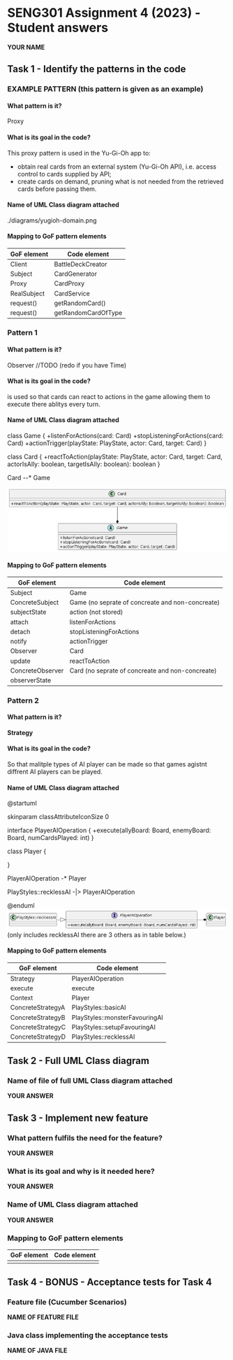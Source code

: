 # SENG301 Assignment 4 (2023) - Student answers

**YOUR NAME**

## Task 1 - Identify the patterns in the code

### EXAMPLE PATTERN (this pattern is given as an example)

#### What pattern is it?

Proxy

#### What is its goal in the code?

This proxy pattern is used in the Yu-Gi-Oh app to:

- obtain real cards from an external system (Yu-Gi-Oh API), i.e. access control to cards supplied by API;
- create cards on demand, pruning what is not needed from the retrieved cards before passing them.

#### Name of UML Class diagram attached

./diagrams/yugioh-domain.png

#### Mapping to GoF pattern elements

| GoF element | Code element        |
| ----------- | ------------------- |
| Client      | BattleDeckCreator   |
| Subject     | CardGenerator       |
| Proxy       | CardProxy           |
| RealSubject | CardService         |
| request()   | getRandomCard()     |
| request()   | getRandomCardOfType |

### Pattern 1

#### What pattern is it?

Observer
//TODO (redo if you have Time)
#### What is its goal in the code?

is used so that cards can react to actions in the game allowing them to execute there ablitys every turn.

#### Name of UML Class diagram attached 
class Game {
+listenForActions(card: Card)
+stopListeningForActions(card: Card)
+actionTrigger(playState: PlayState, actor: Card, target: Card)
}

class Card {
+reactToAction(playState: PlayState, actor: Card, target: Card, actorIsAlly: boolean, targetIsAlly: boolean): boolean
}

Card --* Game

![observer patten diagram](diagrams/observer.png)

#### Mapping to GoF pattern elements

| GoF element       | Code element                                        |
| ----------------- |-----------------------------------------------------|
| Subject           | Game                                                |
| ConcreteSubject   | Game	(no seprate of concreate and non-concreate)    | 
 |subjectState | action (not stored)                                 |
| attach | listenForActions                                    |
|detach | stopListeningForActions                             |
|notify| actionTrigger                                       |
|Observer| Card                                                |
|update| reactToAction                                       |
|ConcreteObserver| Card   (no seprate of concreate and non-concreate)  |
|observerState|                                                     |

### Pattern 2

#### What pattern is it?

**Strategy**

#### What is its goal in the code?

So that malitple types of AI player can be made so that games agistnt diffrent AI players can be played.

#### Name of UML Class diagram attached

@startuml

skinparam classAttributeIconSize 0


interface PlayerAIOperation {
+execute(allyBoard: Board, enemyBoard: Board, numCardsPlayed: int)
}

class Player {

}

PlayerAIOperation -* Player

PlayStyles::recklessAI -|> PlayerAIOperation

@enduml
![Strategy patten diagram](diagrams/strategy.png)
(only includes recklessAI there are 3 others as in table below.)

#### Mapping to GoF pattern elements

| GoF element       | Code element |
|-------------------| ------------ |
| Strategy          | PlayerAIOperation |
| execute           | execute |
| Context           | Player |
| ConcreteStrategyA | PlayStyles::basicAI |
| ConcreteStrategyB | PlayStyles::monsterFavouringAI |
| ConcreteStrategyC | PlayStyles::setupFavouringAI |
| ConcreteStrategyD | PlayStyles::recklessAI |

## Task 2 - Full UML Class diagram

### Name of file of full UML Class diagram attached

**YOUR ANSWER**

## Task 3 - Implement new feature

### What pattern fulfils the need for the feature?

**YOUR ANSWER**

### What is its goal and why is it needed here?

**YOUR ANSWER**

### Name of UML Class diagram attached

**YOUR ANSWER**

### Mapping to GoF pattern elements

| GoF element | Code element |
| ----------- | ------------ |
|             |              |

## Task 4 - BONUS - Acceptance tests for Task 4

### Feature file (Cucumber Scenarios)

**NAME OF FEATURE FILE**

### Java class implementing the acceptance tests

**NAME OF JAVA FILE**
